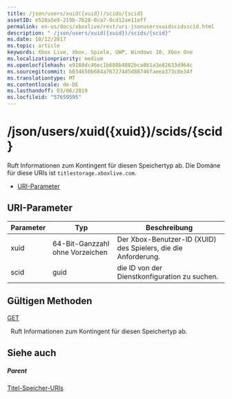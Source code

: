 ```yaml
---
title: /json/users/xuid({xuid})/scids/{scid}
assetID: e528a5e9-219b-7b28-8ca7-0cd12ae11eff
permalink: en-us/docs/xboxlive/rest/uri-jsonusersxuidscidsscid.html
description: " /json/users/xuid({xuid})/scids/{scid}"
ms.date: 10/12/2017
ms.topic: article
keywords: Xbox Live, Xbox, Spiele, UWP, Windows 10, Xbox One
ms.localizationpriority: medium
ms.openlocfilehash: e9108dc46ec1b688b4082bca8b1a3e82633d964c
ms.sourcegitcommit: b034650b684a767274d5d88746faeea373c8e34f
ms.translationtype: MT
ms.contentlocale: de-DE
ms.lasthandoff: 03/06/2019
ms.locfileid: "57659595"
---
```

# <a name="jsonusersxuidxuidscidsscid"></a>/json/users/xuid({xuid})/scids/{scid}
Ruft Informationen zum Kontingent für diesen Speichertyp ab. Die Domäne für diese URIs ist `titlestorage.xboxlive.com`.
 
  * [URI-Parameter](#ID4EV)
 
<a id="ID4EV"></a>

 
## <a name="uri-parameters"></a>URI-Parameter
 
| Parameter| Typ| Beschreibung| 
| --- | --- | --- | 
| xuid| 64-Bit-Ganzzahl ohne Vorzeichen| Der Xbox-Benutzer-ID (XUID) des Spielers, die die Anforderung.| 
| scid| guid| die ID von der Dienstkonfiguration zu suchen.| 
  
<a id="ID4E3B"></a>

 
## <a name="valid-methods"></a>Gültigen Methoden

[GET](uri-jsonusersxuidscidsscid-get.md)

&nbsp;&nbsp;Ruft Informationen zum Kontingent für diesen Speichertyp ab. 
 
<a id="ID4EGC"></a>

 
## <a name="see-also"></a>Siehe auch
 
<a id="ID4EIC"></a>

 
##### <a name="parent"></a>Parent 

[Titel-Speicher-URIs](atoc-reference-storagev2.md)

   